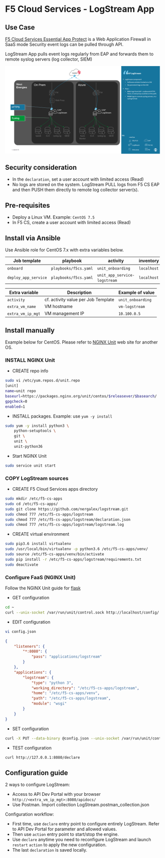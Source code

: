 # F5 Cloud Services - LogStream App
## Use Case
[F5 Cloud Services Essential App Protect](https://clouddocs.f5.com/cloud-services/latest/f5-cloud-services-Essential.App.Protect-About.html) is a Web Application Firewall in SaaS mode
Security event logs can be pulled through API.

LogStream App pulls event logs regularly from EAP and forwards them to remote syslog servers (log collector, SIEM)

![alt text][logstream_schema]

[logstream_schema]: https://github.com/nergalex/logstream/blob/master/image/EAP_LogStream.png "logstream_schema"

## Security consideration
* In the `declaration`, set a user account with limited access (Read)
* No logs are stored on the system. LogStream PULL logs from F5 CS EAP and then PUSH them directly to remote log collector server(s).

## Pre-requisites
* Deploy a Linux VM. Example: `CentOS 7.5`
* In F5 CS, create a user account with limited access (Read)

## Install via Ansible
Use Ansible role for CentOS 7.x with extra variables below.

| Job template  | playbook      | activity      | inventory     | limit         | credential   |
| ------------- | ------------- | ------------- | ------------- | ------------- |------------- |
| `onboard`  | `playbooks/f5cs.yaml`    | `unit_onboarding`    | `localhost`  | `localhost` | `my_vm_credential` |
| `deploy_app_service`  | `playbooks/f5cs.yaml`    | `unit_app_service-logstream`    | `localhost`  | `localhost` | `my_vm_credential` |

| Extra variable| Description | Example of value      |
| ------------- | ------------- | ------------- |
| `activity` | cf. activity value per Job Template | `unit_onboarding` |
| `extra_vm_name` | VM hostname | `vm-logstream` |
| `extra_vm_ip_mgt` | VM management IP | `10.100.0.5` |

## Install manually
Example below for CentOS.
Please refer to [NGINX Unit](https://unit.nginx.org/installation/#centos) web site for another OS.

### INSTALL NGINX Unit
* CREATE repo info
```bash
sudo vi /etc/yum.repos.d/unit.repo
[unit]
name=unit repo
baseurl=https://packages.nginx.org/unit/centos/$releasever/$basearch/
gpgcheck=0
enabled=1
```
* INSTALL packages. Example: use `yum -y install`
```bash
sudo yum -y install python3 \
    python-setuptools \
    git \
    unit \
    unit-python36
```
* Start NGINX Unit
```bash
sudo service unit start
```

### COPY LogStream sources
* CREATE F5 Cloud Services apps directory
```bash
sudo mkdir /etc/f5-cs-apps
sudo cd /etc/f5-cs-apps/
sudo git clone https://github.com/nergalex/logstream.git
sudo chmod 777 /etc/f5-cs-apps/logstream
sudo chmod 777 /etc/f5-cs-apps/logstream/declaration.json
sudo chmod 777 /etc/f5-cs-apps/logstream/logstream.log
```
* CREATE virtual environment
```bash
sudo pip3.6 install virtualenv
sudo /usr/local/bin/virtualenv -p python3.6 /etc/f5-cs-apps/venv/
sudo source /etc/f5-cs-apps/venv/bin/activate
sudo pip install -r /etc/f5-cs-apps/logstream/requirements.txt
sudo deactivate
```

### Configure FaaS (NGINX Unit)
Follow the NGINX Unit guide for [flask](https://unit.nginx.org/howto/flask/)
* GET configuration
```bash
cd ~
curl --unix-socket /var/run/unit/control.sock http://localhost/config/ > config.json
```
* EDIT configuration
```bash
vi config.json
```
```json
{
    "listeners": {
        "*:8080": {
            "pass": "applications/logstream"
        }
    },
    "applications": {
        "logstream": {
            "type": "python 3",
            "working_directory": "/etc/f5-cs-apps/logstream",
            "home": "/etc/f5-cs-apps/venv",
            "path": "/etc/f5-cs-apps/logstream",
            "module": "wsgi"
        }
    }
}
```
* SET configuration
```bash
curl -X PUT --data-binary @config.json --unix-socket /var/run/unit/control.sock http://localhost/config
```
* TEST configuration
```bash
curl http://127.0.0.1:8080/declare
```

## Configuration guide
2 ways to configure LogStream:
* Access to API Dev Portal with your browser `http://<extra_vm_ip_mgt>:8080/apidocs/`
* Use Postman. Import collection LogStream.postman_collection.json

Configuration workflow:
* First time, use `declare` entry point to configure entirely LogStream. Refer to API Dev Portal for parameter and allowed values.
* Then use `action` entry point to start/stop the engine.
* Use `declare` anytime you need to reconfigure LogStream and launch `restart` `action` to apply the new configuration.
* The last `declaration` is saved locally.





